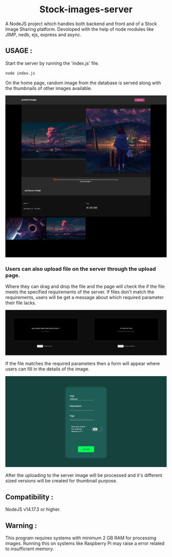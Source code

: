 <h1 align="center">Stock-images-server</h1>  
  

A NodeJS project which handles both backend and front and of a Stock Image Sharing platform. 
Devoloped with the help of node modules like JIMP, nedb, ejs, express and async.
  
    
## USAGE :
Start the server by running the 'index.js' file.  
```
node index.js
```

On the home page, random image from the database is served along with the thumbnails of other images available.  

![Preview of the home page](Preview.jpg)


### Users can also upload file on the server through the upload page.  

Where they can drag and drop the file and the page will check the if the file meets the specified requirements of the server.
If files don't match the requirements, users will be get a message about which required parameter their file lacks.

![Upload warning preview](upload_preview.jpg)

If the file matches the required parameters then a form will appear where users can fill in the details of the image.

![upload form](upload_form.png)

After the uploading to the server image will be processed and it's different sized versions will be created for thumbnail purpose.

## Compatibility :  
NodeJS v14.17.3 or higher.

## Warning :  
This program requires systems with minimum 2 GB RAM for processing images.
Running this on systems like Raspberry Pi may raise a error related to insufficient memory.
